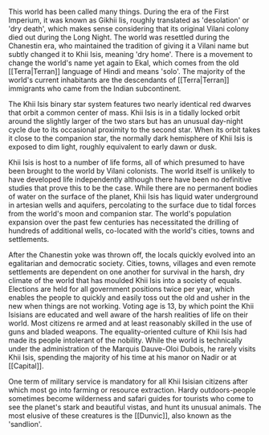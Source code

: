 This world has been called many things. During the era of the First Imperium, it was known as Gikhii Iis, roughly translated as 'desolation' or 'dry death', which makes sense considering that its original Vilani colony died out during the Long Night. The world was resettled during the Chanestin era, who maintained the tradition of giving it a Vilani name but subtly changed it to Khii Isis, meaning 'dry home'. There is a movement to change the world's name yet again to Ekal, which comes from the old [[Terra|Terran]] language of Hindi and means 'solo'. The majority of the world's current inhabitants are the descendants of [[Terra|Terran]] immigrants who came from the Indian subcontinent.

The Khii Isis binary star system features two nearly identical red dwarves that orbit a common center of mass. Khii Isis is in a tidally locked orbit around the slightly larger of the two stars but has an unusual day-night cycle due to its occasional proximity to the second star. When its orbit takes it close to the companion star, the normally dark hemisphere of Khii Isis is exposed to dim light, roughly equivalent to early dawn or dusk.

Khii Isis is host to a number of life forms, all of which presumed to have been brought to the world by Vilani colonists. The world itself is unlikely to have developed life independently although there have been no definitive studies that prove this to be the case. While there are no permanent bodies of water on the surface of the planet, Khii Isis has liquid water underground in artesian wells and aquifers, percolating to the surface due to tidal forces from the world's moon and companion star. The world's population expansion over the past few centuries has necessitated the drilling of hundreds of additional wells, co-located with the world's cities, towns and settlements.

After the Chanestin yoke was thrown off, the locals quickly evolved into an egalitarian and democratic society. Cities, towns, villages and even remote settlements are dependent on one another for survival in the harsh, dry climate of the world that has moulded Khii Isis into a society of equals. Elections are held for all government positions twice per year, which enables the people to quickly and easily toss out the old and usher in the new when things are not working. Voting age is 13, by which point the Khii Isisians are educated and well aware of the harsh realities of life on their world. Most citizens re armed and at least reasonably skilled in the use of guns and bladed weapons. The equality-oriented culture of Khii Isis had made its people intolerant of the nobility. While the world is technically under the administration of the Marquis Dauve-Oloi Dubois, he rarely visits Khii Isis, spending the majority of his time at his manor on Nadir or at [[Capital]].

One term of military service is mandatory for all Khii Isisian citizens after which most go into farming or resource extraction. Hardy outdoors-people sometimes become wilderness and safari guides for tourists who come to see the planet's stark and beautiful vistas, and hunt its unusual animals. The most elusive of these creatures is the [[Dunvic]], also known as the 'sandlion'.